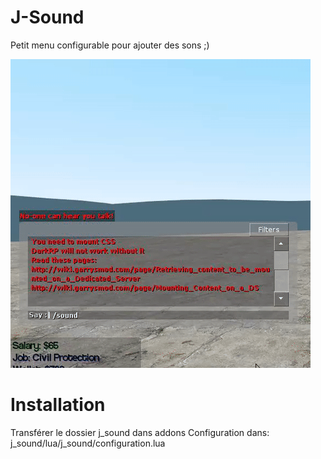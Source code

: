 # J-Sound
Petit menu configurable pour ajouter des sons ;)

![demo](demo.gif)

# Installation
Transférer le dossier j_sound dans addons
Configuration dans: j_sound/lua/j_sound/configuration.lua
